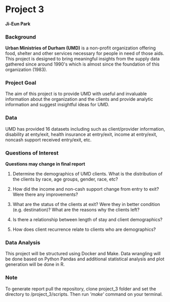 # Project 3
#### Ji-Eun Park

### Background
**Urban Ministries of Durham (UMD)** is a non-profit organization offering food, shelter and other services necessary for people in need of those aids. This project is designed to bring meaningful insights from the supply data gathered since around 1990's which is almost since the foundation of this organization (1983). 

### Project Goal
The aim of this project is to provide UMD with useful and invaluable information about the organization and the clients and provide analytic information and suggest insightful ideas for UMD.

### Data
UMD has provided 16 datasets including such as client/provider information, disability at enty/exit, health insurance at entry/exit, income at entry/exit, noncash support received entry/exit, etc. 

### Questions of Interest
**Questions may change in final report**
1. Determine the demographics of UMD clients. What is the distribution of the clients by race, age groups, gender, race, etc?

2. How did the income and non-cash support change from entry to exit? Were there any improvements?

3. What are the status of the clients at exit? Were they in better condition (e.g. destination)? What are the reasons why the clients left?

4. Is there a relationship between length of stay and client demographics?

5. How does client recurrence relate to clients who are demographics?

### Data Analysis
This project will be structured using Docker and Make. Data wrangling will be done based on Python Pandas and additional statistical analysis and plot generation will be done in R.

### Note

To generate report pull the repository, clone project_3 folder and set the directory to /project_3/scripts. Then run *'make'* command on your terminal.


